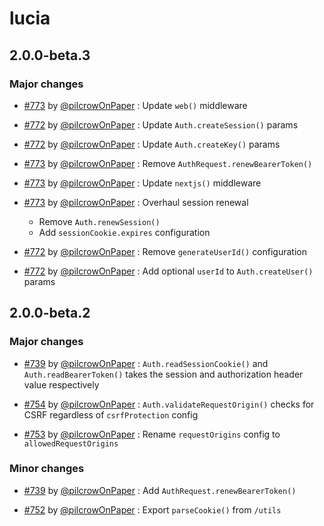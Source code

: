 # lucia

## 2.0.0-beta.3

### Major changes

- [#773](https://github.com/pilcrowOnPaper/lucia/pull/773) by [@pilcrowOnPaper](https://github.com/pilcrowOnPaper) : Update `web()` middleware

- [#772](https://github.com/pilcrowOnPaper/lucia/pull/772) by [@pilcrowOnPaper](https://github.com/pilcrowOnPaper) : Update `Auth.createSession()` params

- [#772](https://github.com/pilcrowOnPaper/lucia/pull/772) by [@pilcrowOnPaper](https://github.com/pilcrowOnPaper) : Update `Auth.createKey()` params

- [#773](https://github.com/pilcrowOnPaper/lucia/pull/773) by [@pilcrowOnPaper](https://github.com/pilcrowOnPaper) : Remove `AuthRequest.renewBearerToken()`

- [#773](https://github.com/pilcrowOnPaper/lucia/pull/773) by [@pilcrowOnPaper](https://github.com/pilcrowOnPaper) : Update `nextjs()` middleware

- [#773](https://github.com/pilcrowOnPaper/lucia/pull/773) by [@pilcrowOnPaper](https://github.com/pilcrowOnPaper) : Overhaul session renewal

  - Remove `Auth.renewSession()`
  - Add `sessionCookie.expires` configuration

- [#772](https://github.com/pilcrowOnPaper/lucia/pull/772) by [@pilcrowOnPaper](https://github.com/pilcrowOnPaper) : Remove `generateUserId()` configuration

- [#772](https://github.com/pilcrowOnPaper/lucia/pull/772) by [@pilcrowOnPaper](https://github.com/pilcrowOnPaper) : Add optional `userId` to `Auth.createUser()` params

## 2.0.0-beta.2

### Major changes

- [#739](https://github.com/pilcrowOnPaper/lucia/pull/739) by [@pilcrowOnPaper](https://github.com/pilcrowOnPaper) : `Auth.readSessionCookie()` and `Auth.readBearerToken()` takes the session and authorization header value respectively

- [#754](https://github.com/pilcrowOnPaper/lucia/pull/754) by [@pilcrowOnPaper](https://github.com/pilcrowOnPaper) : `Auth.validateRequestOrigin()` checks for CSRF regardless of `csrfProtection` config

- [#753](https://github.com/pilcrowOnPaper/lucia/pull/753) by [@pilcrowOnPaper](https://github.com/pilcrowOnPaper) : Rename `requestOrigins` config to `allowedRequestOrigins`

### Minor changes

- [#739](https://github.com/pilcrowOnPaper/lucia/pull/739) by [@pilcrowOnPaper](https://github.com/pilcrowOnPaper) : Add `AuthRequest.renewBearerToken()`

- [#752](https://github.com/pilcrowOnPaper/lucia/pull/752) by [@pilcrowOnPaper](https://github.com/pilcrowOnPaper) : Export `parseCookie()` from `/utils`
